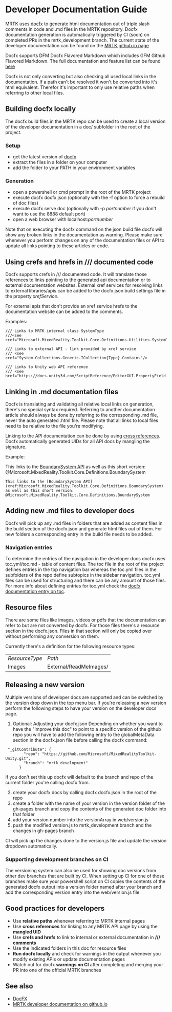 # Developer Documentation Guide

MRTK uses [docfx](https://dotnet.github.io/docfx/index.html) to generate html documentation out of triple slash comments in code and .md files in the MRTK repository. Docfx documentation generation is automatically triggered by CI (soon) on completed PRs in the mrtk_development branch.
The current state of the developer documentation can be found on the [MRTK github.io page](https://microsoft.github.io/MixedRealityToolkit-Unity/)

Docfx supports DFM Docfx Flavored Markdown which includes GFM Github Flavored Markdown. The full documentation and feature list can be found [here](https://dotnet.github.io/docfx/tutorial/docfx.exe_user_manual.html)

Docfx is not only converting but also checking all used local links in the documentation. If a path can't be resolved it won't be converted into it's html equivalent. Therefor it's important to only use relative paths when referring to other local files.


## Building docfx locally

The docfx build files in the MRTK repo can be used to create a local version of the developer documentation in a doc/ subfolder in the root of the project. 
### Setup
* get the latest version of [docfx](https://dotnet.github.io/docfx/index.html)
* extract the files in a folder on your computer
* add the folder to your PATH in your environment variables

### Generation
* open a powershell or cmd prompt in the root of the MRTK project
* execute docfx docfx.json (optionally with the -f option to force a rebuild of doc files)
* execute docfx serve doc (optionally with -p *portnumber* if you don't want to use the 8888 default port)
* open a web browser with localhost:*portnumber*

Note that on executing the docfx command on the json build file docfx will show any broken links in the documentation as warning. 
Please make sure whenever you perform changes on any of the documentation files or API to update all links pointing to these articles or code.

## Using crefs and hrefs in /// documented code
Docfx supports crefs in /// documented code. It will translate those references to links pointing to the generated api documentation or to external documentation websites.
External xref services for resolving links to external libraries/apis can be added to the docfx.json build settings file in the property *xrefService*.

For external apis that don't provide an xref service hrefs to the documentation website can be added to the comments.

Examples:

```
/// Links to MRTK internal class SystemType
///<see cref="Microsoft.MixedReality.Toolkit.Core.Definitions.Utilities.SystemType"/>

/// Links to external API - link provided by xref service
/// <see cref="System.Collections.Generic.ICollection{Type}.Contains"/>

/// Links to Unity web API reference
/// <see href="https://docs.unity3d.com/ScriptReference/EditorGUI.PropertyField.html">EditorGUI.PropertyField</see>
```

## Linking in .md documentation files
Docfx is translating and validating all relative local links on generation, there's no special syntax required. Referring to another documentation article should always be done by referring to the corresponding .md file, never the auto generated .html file. Please note that all links to local files need to be relative to the file you're modifying.

Linking to the API documentation can be done by using [cross references](https://dotnet.github.io/docfx/tutorial/links_and_cross_references.html). Docfx automatically generated UIDs for all API docs by mangling the signature. 

Example:

This links to the [BoundarySystem API](xref:Microsoft.MixedReality.Toolkit.Core.Definitions.BoundarySystem)
as well as this short version: @Microsoft.MixedReality.Toolkit.Core.Definitions.BoundarySystem

```
This links to the [BoundarySystem API](xref:Microsoft.MixedReality.Toolkit.Core.Definitions.BoundarySystem)
as well as this short version: @Microsoft.MixedReality.Toolkit.Core.Definitions.BoundarySystem
```

## Adding new .md files to developer docs
Docfx will pick up any .md files in folders that are added as content files in the build section of the docfx.json and generate html files out of them. For new folders a corresponding entry in the build file needs to be added. 

### Navigation entries
To determine the entries of the navigation in the developer docs docfx uses toc.yml/toc.md - table of content files. 
The toc file in the root of the project defines entries in the top navigation bar whereas the toc.yml files in the subfolders of the repo define subtopics in the sidebar navigation.
toc.yml files can be used for structuring and there can be any amount of those files. For more info about defining entries for toc.yml check the [docfx documentation entry on toc](https://dotnet.github.io/docfx/tutorial/intro_toc.html).

## Resource files
There are some files like images, videos or pdfs that the documentation can refer to but are not converted by docfx. For those files there's a resource section in the docfx.json. Files in that section will only be copied over without performing any conversion on them.

Currently there's a definition for the following resource types:

<table>
<tr>
<td><i>ResourceType</i></td> <td><i>Path</i></td>
</tr>
<tr>
<td>Images</td> <td>External/ReadMeImages/</td>
</tr>
</table>


## Releasing a new version
Multiple versions of developer docs are supported and can be switched by the version drop down in the top menu bar. If you're releasing a new version perform the following steps to have your version on the developer docs page.

1. Optional: Adjusting your docfx.json 
Depending on whether you want to have the "Improve this doc" to point to a specific version of the github repo you will have to add the following entry to the globalMetaData section in the docfx.json file before calling the docfx command:

```
 "_gitContribute": {
        "repo": "https://github.com/Microsoft/MixedRealityToolkit-Unity.git",
        "branch": "mrtk_development"
      }
```

If you don't set this up docfx will default to the branch and repo of the current folder you're calling docfx from.

2. create your docfx docs by calling docfx docfx.json in the root of the repo
3. create a folder with the name of your version in the version folder of the gh-pages branch and copy the contents of the generated doc folder into that folder
4. add your version number into the versionArray in web/version.js
5. push the modified version.js to mrtk_development branch and the changes in gh-pages branch

CI will pick up the changes done to the version.js file and update the version dropdown automatically.

### Supporting development branches on CI

The versioning system can also be used for showing doc versions from other dev branches that are built by CI. When setting up CI for one of those branches make sure your powershell script on CI copies the contents of the generated docfx output into a version folder named after your branch and add the corresponding version entry into the web/version.js file.




## Good practices for developers
* Use **relative paths** whenever referring to MRTK internal pages
* Use **cross references** for linking to any MRTK API page by using the **mangled UID**
* Use **crefs and hrefs** to link to internal or external documentation in **/// comments**
* Use the indicated folders in this doc for resource files
* **Run docfx locally** and check for warnings in the output whenever you modify existing APIs or update documentation pages
* Watch out for docfx **warnings on CI** after completing and merging your PR into one of the official MRTK branches

## See also
* [DocFX](https://dotnet.github.io/docfx/index.html)
* [MRTK developer documentation on github.io](https://microsoft.github.io/MixedRealityToolkit-Unity/)


